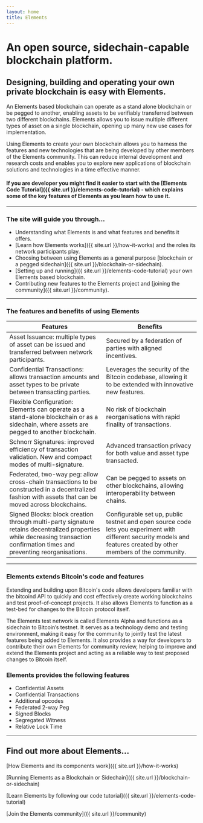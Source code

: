 ```yaml
---
layout: home
title: Elements
---
```

# An open source, sidechain-capable blockchain platform.

## Designing, building and operating your own private blockchain is easy with Elements.

An Elements based blockchain can operate as a stand alone blockchain or be pegged to another, enabling assets to be verifiably transferred between two different blockchains. 
Elements allows you to issue multiple different types of asset on a single blockchain, opening up many new use cases for implementation.
 
Using Elements to create your own blockchain allows you to harness the features and new technologies that are being developed by other members of the Elements community. This can reduce internal development and research costs and enables you to explore new applications of blockchain solutions and technologies in a time effective manner.

#### If you are developer you might find it easier to start with the [Elements Code Tutorial]({{ site.url }}/elements-code-tutorial) - which explains some of the key features of Elements as you learn how to use it.
 
* * * 

### The site will guide you through...

* Understanding what Elements is and what features and benefits it offers.
* [Learn how Elements works]({{ site.url }}/how-it-works) and the roles its network participants play.
* Choosing between using Elements as a general purpose [blockchain or a pegged sidechain]({{ site.url }}/blockchain-or-sidechain).
* [Setting up and running]({{ site.url }}/elements-code-tutorial) your own Elements based blockchain.
* Contributing new features to the Elements project and [joining the community]({{ site.url }}/community).

* * * 

### The features and benefits of using Elements

|Features|Benefits|
|--------|--------|
|    Asset Issuance: multiple types of asset can be issued and transferred between network participants.|    Secured by a federation of parties with aligned incentives.|
|    Confidential Transactions: allows transaction amounts and asset types to be private between transacting parties.|    Leverages the security of the Bitcoin codebase, allowing it to be extended with innovative new features.|
|    Flexible Configuration: Elements can operate as a stand-alone blockchain or as a sidechain, where assets are pegged to another blockchain.|    No risk of blockchain reorganisations with rapid finality of transactions.|
|    Schnorr Signatures: improved efficiency of transaction validation. New and compact modes of multi-signature.|    Advanced transaction privacy for both value and asset type transacted.|
|     Federated, two-way peg: allow cross-chain transactions to be constructed in a decentralized fashion with assets that can be moved across blockchains.|    Can be pegged to assets on other blockchains, allowing interoperability between chains.|
|    Signed Blocks: block creation through multi-party signature retains decentralized properties while decreasing transaction confirmation times and preventing reorganisations.|    Configurable set up, public testnet and open source code lets you experiment with different security models and features created by other members of the community.|

* * * 

### Elements extends Bitcoin's code and features

Extending and building upon Bitcoin's code allows developers familiar with the bitcoind API to quickly and cost effectively create working blockchains and test proof-of-concept projects. It also allows Elements to function as a test-bed for changes to the Bitcoin protocol itself. 

The Elements test network is called Elements Alpha and functions as a sidechain to Bitcoin’s testnet. It serves as a technology demo and testing environment, making it easy for the community to jointly test the latest features being added to Elements. It also provides a way for developers to contribute their own Elements for community review, helping to improve and extend the Elements project and acting as a reliable way to test proposed changes to Bitcoin itself.

### Elements provides the following features
* Confidential Assets
* Confidential Transactions
* Additional opcodes
* Federated 2-way Peg
* Signed Blocks
* Segregated Witness
* Relative Lock Time

* * * 

## Find out more about Elements...

[How Elements and its components work]({{ site.url }}/how-it-works)

[Running Elements as a Blockchain or Sidechain]({{ site.url }}/blockchain-or-sidechain)

[Learn Elements by following our code tutorial]({{ site.url }}/elements-code-tutorial)

[Join the Elements community]({{ site.url }}/community)
